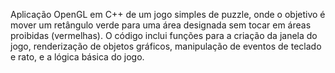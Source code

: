 Aplicação OpenGL em C++ de um jogo simples de puzzle, onde o objetivo é mover um retângulo verde para uma área designada sem tocar em áreas proibidas (vermelhas). 
O código inclui funções para a criação da janela do jogo, renderização de objetos gráficos, manipulação de eventos de teclado e rato, e a lógica básica do jogo.
